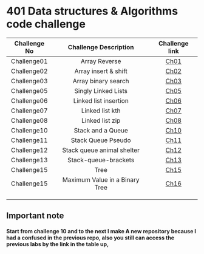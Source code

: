 # 401 Data structures & Algorithms code challenge

| Challenge No |   Challenge Description    |                                                       Challenge link                                                       |
|:------------:|:--------------------------:|:--------------------------------------------------------------------------------------------------------------------------:|
| Challenge01  |       Array Reverse        |         [Ch01](https://github.com/ghanemgit/data-structures-and-algorithms/tree/array-reverse/Challenge01#readme)          |
| Challenge02  |    Array insert & shift    |     [Ch02](https://github.com/ghanemgit/data-structures-and-algorithms/blob/array-insert-shift/Challenge02/README.md)      |
| Challenge03  |    Array binary search     |       [Ch03](https://github.com/ghanemgit/data-structures-and-algorithms/blob/linked-list-zip/Challenge03/README.md)       |
| Challenge05  |    Singly Linked Lists     |          [Ch05](https://github.com/ghanemgit/data-structures-and-algorithms/blob/main/Challenge05/README_Ch05.md)          |
| Challenge06  |   Linked list insertion    | [Ch06](https://github.com/ghanemgit/data-structures-and-algorithms/blob/linked-list-insertions/Challenge05/README_Ch06.md) |
| Challenge07  |      Linked list kth       |    [Ch07](https://github.com/ghanemgit/data-structures-and-algorithms/blob/linked-list-kth/Challenge05/README_Ch07.md)     |
| Challenge08  |      Linked list zip       |    [Ch08](https://github.com/ghanemgit/data-structures-and-algorithms/blob/linked-list-zip/Challenge05/README_Ch08.md)     |
| Challenge10  |     Stack and a Queue      |                                                 [Ch10](app/README_Ch10.md)                                                 |
| Challenge11  |     Stack Queue Pseudo     |                                                 [Ch11](app/README_Ch11.md)                                                 |
| Challenge12  | Stack queue animal shelter |                                                 [Ch12](app/README_Ch12.md)                                                 |
| Challenge13  |    Stack-queue-brackets    |                                                 [Ch13](app/README_Ch13.md)                                                 |
| Challenge15  |            Tree            |                                                 [Ch15](app/README_Ch15.md)                                                 |
| Challenge15  |   Maximum Value in a Binary Tree  |                                          [Ch16](app/README_Ch16.md)                                                 |
|              |                        |                                                                                                                            |
|              |                        |                                                                                                                            |
|              |                        |                                                                                                                            |

## Important note

#### Start from challenge 10 and to the next I make A new repository because I had a confused in the previous repo, also you still can access the previous labs by the link in the table up,